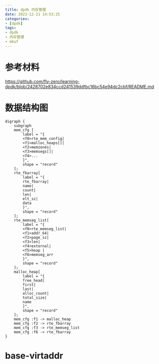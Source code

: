 ```yaml
---
title: dpdk 内存管理
date: 2023-12-21 14:53:25
categories:
- [dpdk]
tags:
- dpdk
- 内存管理
- mbuf
---
```


# 参考材料
https://github.com/fly-zero/learning-dpdk/blob/2428702e834ccd241539ddfbc16bc54e94dc2cbf/README.md

# 数据结构图
```graphviz
digraph {
	subgraph
	mem_cfg [
		label = "{
		<f0>rte_mem_config|
        <f1>malloc_heaps[]|
		<f2>memzones|
		<f3>memsegs[]|
		<f4>...
		}",
		shape = "record"
	];
	rte_fbarray[
		label = "{
		rte_fbarray|
        name|
		count|
		len|
		elt_sz|
		data
		}",
		shape = "record"
	];
	rte_memseg_list[
		label = "{
		<f0>rte_memseg_list|
		<f1>addr_64|
		<f2>page_sz|
		<f3>len|
		<f4>external|
		<f5>heap |
		<f6>memseg_arr
		}",
		shape = "record"
	];
	malloc_heap[
		label = "{
		free_head|
		first|
        last|
		alloc_count|
		total_size|
		name
		}",
		shape = "record"
	];
	mem_cfg :f1 -> malloc_heap
	mem_cfg :f2 -> rte_fbarray
	mem_cfg :f3 -> rte_memseg_list
	mem_cfg :f6 -> rte_fbarray
}
```
# base-virtaddr

#

